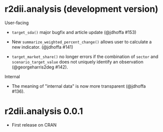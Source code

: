 # r2dii.analysis (development version)

User-facing

* `target_sda()` major bugfix and article update (@jdhoffa #153)

* New `summarize_weighted_percent_change()` allows user to calculate a new indicator. (@jdhoffa #141)

* `target_market_share()` no longer errors if the combination of `sector` and `scenario_target_value` does not uniquely identify an observation (@georgeharris2deg #142).

Internal

* The meaning of "internal data" is now more transparent (@jdhoffa #136).

# r2dii.analysis 0.0.1

* First release on CRAN
